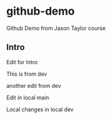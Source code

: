 # github-demo
Github Demo from Jason Taylor course

##  Intro
Edit for Intro


This is from dev

another edit from dev

Edit in local main

Local changes in local dev